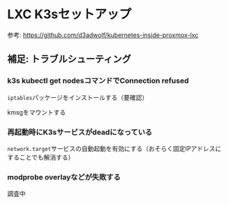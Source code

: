 # LXC K3sセットアップ

参考: https://github.com/d3adwolf/kubernetes-inside-proxmox-lxc

## 補足: トラブルシューティング

### k3s kubectl get nodesコマンドでConnection refused

`iptables`パッケージをインストールする（要確認）

kmsgをマウントする

### 再起動時にK3sサービスがdeadになっている

`network.target`サービスの自動起動を有効にする（おそらく固定IPアドレスにすることでも解消する）

### modprobe overlayなどが失敗する

調査中